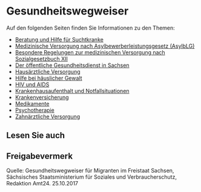 # Gesundheitswegweiser

Auf den folgenden Seiten finden Sie Informationen zu den Themen:

* [Beratung und Hilfe für Suchtkranke](https://amt24dev.sachsen.de/zufi/lebenslagen/5000888)
* [Medizinische Versorgung nach Asylbewerberleistungsgesetz (AsylbLG)](https://amt24dev.sachsen.de/zufi/lebenslagen/5000714)
* [Besondere Regelungen zur medizinischen Versorgung nach Sozialgesetzbuch XII](https://amt24dev.sachsen.de/zufi/lebenslagen/5000337)
* [Der öffentliche Gesundheitsdienst in Sachsen](https://amt24dev.sachsen.de/zufi/lebenslagen/5000642)
* [Hausärztliche Versorgung](https://amt24dev.sachsen.de/zufi/lebenslagen/5000002)
* [Hilfe bei häuslicher Gewalt](https://amt24dev.sachsen.de/zufi/lebenslagen/5000810)
* [HIV und AIDS](https://amt24dev.sachsen.de/zufi/lebenslagen/5000310)
* [Krankenhausaufenthalt und Notfallsituationen](https://amt24dev.sachsen.de/zufi/lebenslagen/5000574)
* [Krankenversicherung](https://amt24dev.sachsen.de/zufi/lebenslagen/5000167)
* [Medikamente](https://amt24dev.sachsen.de/zufi/lebenslagen/5000097)
* [Psychotherapie](https://amt24dev.sachsen.de/zufi/lebenslagen/5000440)
* [Zahnärztliche Versorgung](https://amt24dev.sachsen.de/zufi/lebenslagen/5000628)

## Lesen Sie auch

## Freigabevermerk

Quelle: Gesundheitswegweiser für Migranten im Freistaat Sachsen, Sächsisches Staatsministerium für Soziales und Verbraucherschutz, Redaktion Amt24. 25.10.2017
